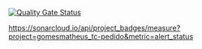 [![Quality Gate Status](https://sonarcloud.io/api/project_badges/measure?project=gomesmatheus_tc-pedido&metric=alert_status)](https://sonarcloud.io/summary/new_code?id=gomesmatheus_tc-pedido)

https://sonarcloud.io/api/project_badges/measure?project=gomesmatheus_tc-pedido&metric=alert_status
